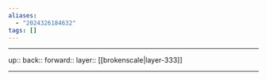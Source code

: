 ```yaml
---
aliases:
  - "2024326184632"
tags: []
---
```




***

up:: 
back:: 
forward:: 
layer:: [[brokenscale|layer-333]]

***

